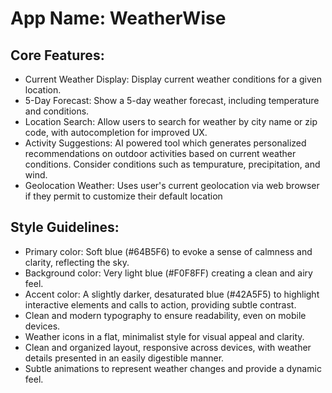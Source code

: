 # **App Name**: WeatherWise

## Core Features:

- Current Weather Display: Display current weather conditions for a given location.
- 5-Day Forecast: Show a 5-day weather forecast, including temperature and conditions.
- Location Search: Allow users to search for weather by city name or zip code, with autocompletion for improved UX.
- Activity Suggestions: AI powered tool which generates personalized recommendations on outdoor activities based on current weather conditions. Consider conditions such as tempurature, precipitation, and wind.
- Geolocation Weather: Uses user's current geolocation via web browser if they permit to customize their default location

## Style Guidelines:

- Primary color: Soft blue (#64B5F6) to evoke a sense of calmness and clarity, reflecting the sky. 
- Background color: Very light blue (#F0F8FF) creating a clean and airy feel.
- Accent color: A slightly darker, desaturated blue (#42A5F5) to highlight interactive elements and calls to action, providing subtle contrast.
- Clean and modern typography to ensure readability, even on mobile devices.
- Weather icons in a flat, minimalist style for visual appeal and clarity.
- Clean and organized layout, responsive across devices, with weather details presented in an easily digestible manner.
- Subtle animations to represent weather changes and provide a dynamic feel.